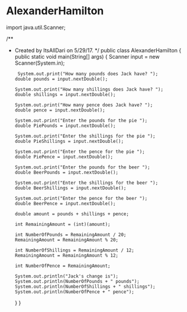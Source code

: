 # AlexanderHamilton
import java.util.Scanner;

/**
 * Created by ItsAllDari on 5/29/17.
 */
public class AlexanderHamilton {
    public static void main(String[] args) {
        Scanner input = new Scanner(System.in);

        System.out.print("How many pounds does Jack have? ");
       double pounds = input.nextDouble();

       System.out.print("How many shillings does Jack have? ");
       double shillings = input.nextDouble();

       System.out.print("How many pence does Jack have? ");
       double pence = input.nextDouble();

       System.out.print("Enter the pounds for the pie ");
       double PiePounds = input.nextDouble();

       System.out.print("Enter the shillings for the pie ");
       double PieShillings = input.nextDouble();

       System.out.print("Enter the pence for the pie ");
       double PiePence = input.nextDouble();

       System.out.print("Enter the pounds for the beer ");
       double BeerPounds = input.nextDouble();

       System.out.print("Enter the shillings for the beer ");
       double BeerShillings = input.nextDouble();

       System.out.print("Enter the pence for the beer ");
       double BeerPence = input.nextDouble();

       double amount = pounds + shillings + pence;

       int RemainingAmount = (int)(amount);

       int NumberOfPounds = RemainingAmount / 20;
       RemainingAmount = RemainingAmount % 20;

       int NumberOfShillings = RemainingAmount / 12;
       RemainingAmount = RemainingAmount % 12;

       int NumberOfPence = RemainingAmount;

       System.out.println("Jack's change is");
       System.out.println(NumberOfPounds + " pounds");
       System.out.println(NumberOfShillings + " shillings");
       System.out.println(NumberOfPence + " pence");



    }
}
